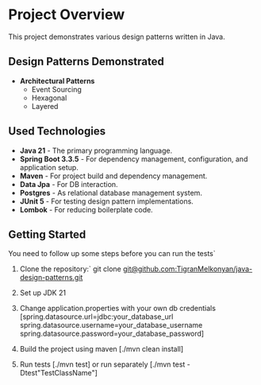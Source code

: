 # Project Overview

This project demonstrates various design patterns written in Java.

## Design Patterns Demonstrated

- **Architectural Patterns**
    - Event Sourcing
    - Hexagonal
    - Layered

## Used Technologies
    
- **Java 21** - The primary programming language.
- **Spring Boot 3.3.5** - For dependency management, configuration, and application setup.
- **Maven** - For project build and dependency management.
- **Data Jpa** - For DB interaction.
- **Postgres** - As relational database management system.
- **JUnit 5** - For testing design pattern implementations.
- **Lombok** - For reducing boilerplate code.

## Getting Started

You need to follow up some steps before you can run the tests`

1. Clone the repository:`
   git clone [git@github.com:TigranMelkonyan/java-design-patterns.git]()

2. Set up JDK 21

3. Change application.properties with your own db credentials
   [spring.datasource.url=jdbc:your_database_url
   spring.datasource.username=your_database_username
   spring.datasource.password=your_database_password]

4. Build the project using maven
   [./mvn clean install]

5. Run tests
   [./mvn test]
   or run separately
   [./mvn test -Dtest"TestClassName"]


